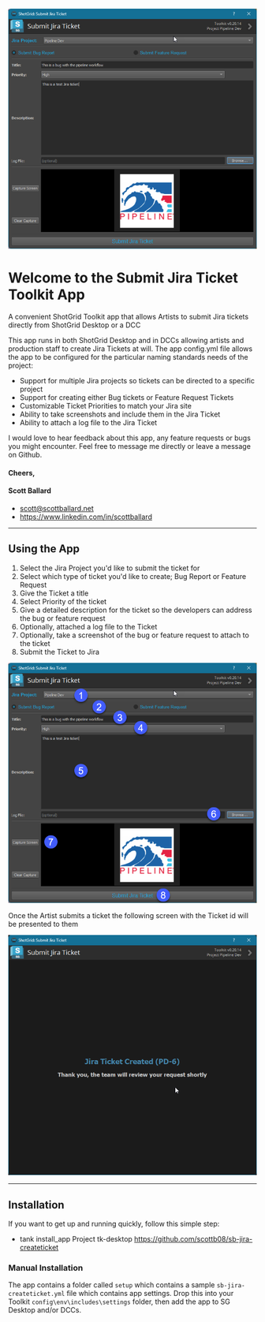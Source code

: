 ![sb_jira_createticket dialog.png](./screenshots/sb_jira_createticket_dialog.png)

# Welcome to the Submit Jira Ticket Toolkit App

A convenient ShotGrid Toolkit app that allows Artists to submit Jira tickets directly from ShotGrid Desktop or a DCC 

This app runs in both ShotGrid Desktop and in DCCs allowing artists and production staff to create Jira Tickets at will. 
The app config.yml file allows the app to be configured for the particular naming standards needs of the project:

- Support for multiple Jira projects so tickets can be directed to a specific project
- Support for creating either Bug tickets or Feature Request Tickets
- Customizable Ticket Priorities to match your Jira site
- Ability to take screenshots and include them in the Jira Ticket
- Ability to attach a log file to the Jira Ticket

I would love to hear feedback about this app, any feature requests or bugs you might encounter. Feel free to message me directly or leave a message on Github.

#### Cheers,
#### Scott Ballard
* scott@scottballard.net
* https://www.linkedin.com/in/scottballard

***
## Using the App

1. Select the Jira Project you'd like to submit the ticket for
2. Select which type of ticket you'd like to create; Bug Report or Feature Request
3. Give the Ticket a title
4. Select Priority of the ticket
5. Give a detailed description for the ticket so the developers can address the bug or feature request
6. Optionally, attached a log file to the Ticket
7. Optionally, take a screenshot of the bug or feature request to attach to the ticket
8. Submit the Ticket to Jira

![sb_jira_createticket dialog 2.png](./screenshots/sb_jira_createticket_steps.png)

Once the Artist submits a ticket the following screen with the Ticket id will be presented to them

![sb_jira_createticket dialog 2.png](./screenshots/sb_jira_createticket_dialog_2.png)

***
## Installation
If you want to get up and running quickly, follow this simple step:
* tank install_app Project tk-desktop https://github.com/scottb08/sb-jira-createticket

### Manual Installation
The app contains a folder called `setup` which contains a sample `sb-jira-createticket.yml` file which contains app settings. 
Drop this into your Toolkit `config\env\includes\settings` folder, then add the app to SG Desktop and/or DCCs.
